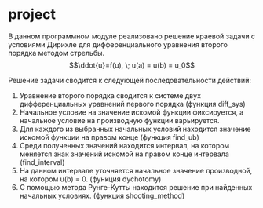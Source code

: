 # project

В данном программном модуле реализовано решение краевой задачи с условиями Дирихле для дифференциального уравнения второго порядка методом стрельбы.
$$\ddot{u}=f(u), \; u(a) = u(b) = u_0$$ 

Решение задачи сводится к следующей последовательности действий:
1. Уравнение второго порядка сводится к системе двух дифференциальных уравнений первого порядка (функция diff_sys)
2. Начальное условие на значение искомой функции фиксируется, а начальное условие на производную функции варьируется.
3. Для каждого из выбранных начальных условий находится значение искомой функции на правом конце (функция find_ub)
4. Среди полученных значений находится интервал, на котором меняется знак значений искомой на правом конце интервала (find_interval)
5. На данном интервале уточняется начальное значение производной, на котором u(b) = 0. (функция dychotomy)
6. С помощью метода Рунге-Кутты находится решение при найденных начальных условиях. (функция shooting_method)
